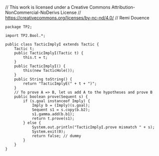 // This work is licensed under a Creative Commons Attribution-NonCommercial-NoDerivs License
// https://creativecommons.org/licenses/by-nc-nd/4.0/
// Remi Douence
```
package TP2;

import TP2.Bool.*;

public class TacticImplyI extends Tactic {
	Tactic t;
	public TacticImplyI(Tactic t) {
		this.t = t;
	}
	public TacticImplyI() {
		this(new TacticHole());
	}
	public String toString() {
		return "TacticImplyE(" + t + ")";
	}
	// To prove A => B, let us add A to the hypotheses and prove B
	public boolean prove(Sequent s) {
		if (s.goal instanceof Imply) {
			Imply b = (Imply)(s.goal);
			Sequent s1 = s.copy(b.b2);
			s1.gamma.add(b.b1);
			return t.prove(s1);
		} else {
			System.out.println("TacticImplyI.prove mismatch " + s);
			System.exit(0);
			return false; // dummy
		}
	}
}

```
